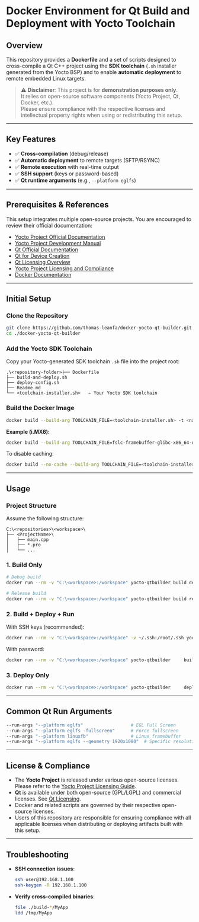 # Docker Environment for Qt Build and Deployment with Yocto Toolchain

## Overview

This repository provides a **Dockerfile** and a set of scripts designed to cross-compile a Qt C++ project using the **SDK toolchain** (`.sh` installer generated from the Yocto BSP) and to enable **automatic deployment** to remote embedded Linux targets.

> ⚠️ **Disclaimer**: This project is for **demonstration purposes only**.  
> It relies on open-source software components (Yocto Project, Qt, Docker, etc.).  
> Please ensure compliance with the respective licenses and intellectual property rights when using or redistributing this setup.

---

## Key Features

- ✅ **Cross-compilation** (debug/release)
- ✅ **Automatic deployment** to remote targets (SFTP/RSYNC)
- ✅ **Remote execution** with real-time output
- ✅ **SSH support** (keys or password-based)
- ✅ **Qt runtime arguments** (e.g., `--platform eglfs`)

---

## Prerequisites & References

This setup integrates multiple open-source projects. You are encouraged to review their official documentation:

- [Yocto Project Official Documentation](https://docs.yoctoproject.org/)  
- [Yocto Project Development Manual](https://docs.yoctoproject.org/dev-manual/)  
- [Qt Official Documentation](https://doc.qt.io/)  
- [Qt for Device Creation](https://doc.qt.io/QtForDeviceCreation/index.html)  
- [Qt Licensing Overview](https://www.qt.io/licensing/)  
- [Yocto Project Licensing and Compliance](https://docs.yoctoproject.org/ref-manual/ref-manual.html#license-compliance)  
- [Docker Documentation](https://docs.docker.com/)  

---

## Initial Setup

### Clone the Repository
```bash
git clone https://github.com/thomas-leanfa/docker-yocto-qt-builder.git
cd ./docker-yocto-qt-builder
```

### Add the Yocto SDK Toolchain
Copy your Yocto-generated SDK toolchain `.sh` file into the project root:

```
.\<repository-folder>├── Dockerfile
├── build-and-deploy.sh
├── deploy-config.sh
├── Readme.md
└── <toolchain-installer.sh>   ← Your Yocto SDK toolchain
```

### Build the Docker Image
```bash
docker build --build-arg TOOLCHAIN_FILE=<toolchain-installer.sh> -t <name>-qtbuilder .
```

**Example (i.MX6):**
```bash
docker build --build-arg TOOLCHAIN_FILE=fslc-framebuffer-glibc-x86_64-qt-image-armv7at2hf-neon-toolchain-2.3.sh -t yocto-qtbuilder .
```

To disable caching:
```bash
docker build --no-cache --build-arg TOOLCHAIN_FILE=<toolchain-installer.sh> -t <name>-qtbuilder .
```

---

## Usage

### Project Structure
Assume the following structure:

```
C:\<repositories>\<workspace>\
├── <ProjectName>\
│   ├── main.cpp
│   ├── *.pro
│   └── ...
```

### 1. Build Only
```bash
# Debug build
docker run --rm -v "C:\<workspace>:/workspace" yocto-qtbuilder build debug

# Release build
docker run --rm -v "C:\<workspace>:/workspace" yocto-qtbuilder build release
```

### 2. Build + Deploy + Run
With SSH keys (recommended):
```bash
docker run --rm -v "C:\<workspace>:/workspace" -v ~/.ssh:/root/.ssh yocto-qtbuilder     build-deploy release     --ip 192.168.1.100     --user pi     --run-args "--platform eglfs"
```

With password:
```bash
docker run --rm -v "C:\<workspace>:/workspace" yocto-qtbuilder     build-deploy debug     --ip 192.168.1.100     --user root     --password mypassword     --run-args "--platform eglfs -fullscreen"
```

### 3. Deploy Only
```bash
docker run --rm -v "C:\<workspace>:/workspace" yocto-qtbuilder     deploy /workspace/<ProjectName>-build-<kit>-release/<executable>     --ip 192.168.1.100     --run-args "--platform eglfs"
```

---

## Common Qt Run Arguments

```bash
--run-args "--platform eglfs"                  # EGL Full Screen
--run-args "--platform eglfs -fullscreen"      # Force fullscreen
--run-args "--platform linuxfb"                # Linux framebuffer
--run-args "--platform eglfs --geometry 1920x1080"  # Specific resolution
```

---

## License & Compliance

- The **Yocto Project** is released under various open-source licenses. Please refer to the [Yocto Project Licensing Guide](https://docs.yoctoproject.org/ref-manual/ref-manual.html#license-compliance).
- **Qt** is available under both open-source (GPL/LGPL) and commercial licenses. See [Qt Licensing](https://www.qt.io/licensing/).
- Docker and related scripts are governed by their respective open-source licenses.
- Users of this repository are responsible for ensuring compliance with all applicable licenses when distributing or deploying artifacts built with this setup.

---

## Troubleshooting

- **SSH connection issues**:  
  ```bash
  ssh user@192.168.1.100
  ssh-keygen -R 192.168.1.100
  ```
- **Verify cross-compiled binaries**:  
  ```bash
  file ./build-*/MyApp
  ldd /tmp/MyApp
  ```
